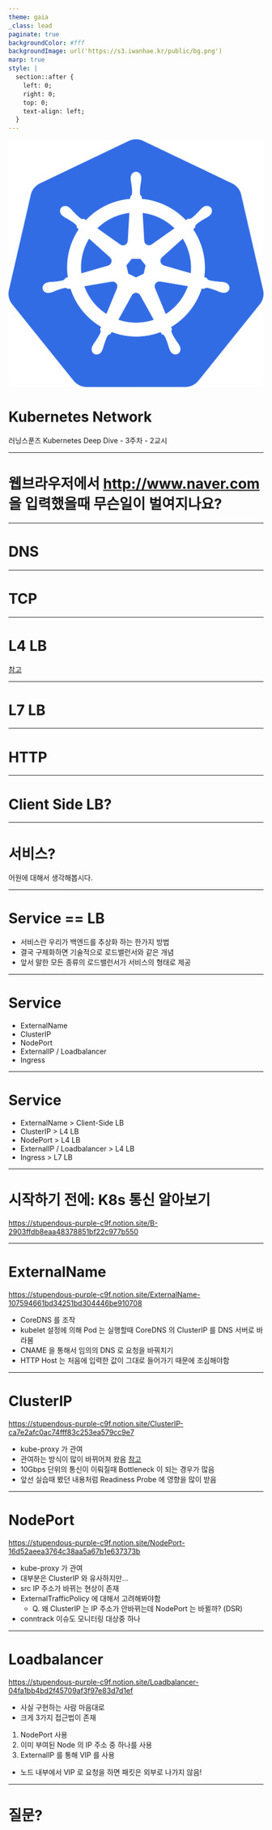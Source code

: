 ```yaml
---
theme: gaia
_class: lead
paginate: true
backgroundColor: #fff
backgroundImage: url('https://s3.iwanhae.kr/public/bg.png')
marp: true
style: |
  section::after {
    left: 0;
    right: 0;
    top: 0;
    text-align: left;
  }
---
```


![bg left:40% 80%](https://raw.githubusercontent.com/kubernetes/kubernetes/master/logo/logo.svg)

# **Kubernetes Network**

러닝스푼즈
Kubernetes Deep Dive - 3주차 - 2교시

---

# 웹브라우저에서 http://www.naver.com 을 입력했을때 무슨일이 벌여지나요?

---

# DNS

---

# TCP

---

# L4 LB

[참고](https://blog.bytebytego.com/p/network-protocols-run-the-internet)

---

# L7 LB

---

# HTTP

---

# Client Side LB?

---

# 서비스?

어원에 대해서 생각해봅시다.

---

# Service == LB

- 서비스란 우리가 백엔드를 추상화 하는 한가지 방법
- 결국 구체화하면 기술적으로 로드밸런서와 같은 개념
- 앞서 말한 모든 종류의 로드밸런서가 서비스의 형태로 제공

---

# Service

- ExternalName
- ClusterIP
- NodePort
- ExternalIP / Loadbalancer
- Ingress

---

# Service

- ExternalName > Client-Side LB
- ClusterIP > L4 LB
- NodePort > L4 LB
- ExternalIP / Loadbalancer > L4 LB
- Ingress > L7 LB

---

# 시작하기 전에: K8s 통신 알아보기

https://stupendous-purple-c9f.notion.site/B-2903ffdb8eaa48378851bf22c977b550

---

# ExternalName

https://stupendous-purple-c9f.notion.site/ExternalName-107594661bd34251bd304446be910708

- CoreDNS 를 조작
- kubelet 설정에 의해 Pod 는 실행할때 CoreDNS 의 ClusterIP 를 DNS 서버로 바라봄
- CNAME 을 통해서 임의의 DNS 로 요청을 바꿔치기
- HTTP Host 는 처음에 입력한 값이 그대로 들어가기 때문에 조심해야함

---

# ClusterIP

https://stupendous-purple-c9f.notion.site/ClusterIP-ca7e2afc0ac74fff83c253ea579cc9e7

- kube-proxy 가 관여
- 관여하는 방식이 많이 바뀌어져 왔음 [참고](https://stupendous-purple-c9f.notion.site/kube-proxy-c64d1ad062184d559f836e4519020243)
- 10Gbps 단위의 통신이 이뤄질때 Bottleneck 이 되는 경우가 많음
- 앞선 실습때 봤던 내용처럼 Readiness Probe 에 영향을 많이 받음

---

# NodePort

https://stupendous-purple-c9f.notion.site/NodePort-16d52aeea3764c38aa5a67b1e637373b

- kube-proxy 가 관여
- 대부분은 ClusterIP 와 유사하지만...
- src IP 주소가 바뀌는 현상이 존재
- ExternalTrafficPolicy 에 대해서 고려해봐야함
  - Q. 왜 ClusterIP 는 IP 주소가 안바뀌는데 NodePort 는 바뀔까? (DSR)
- conntrack 이슈도 모니터링 대상중 하나

---

# Loadbalancer

https://stupendous-purple-c9f.notion.site/Loadbalancer-04fa1bb4bd2f45709af3f97e83d7d1ef

- 사실 구현하는 사람 마음대로
- 크게 3가지 접근법이 존재

1. NodePort 사용
2. 이미 부여된 Node 의 IP 주소 중 하나를 사용
3. ExternalIP 를 통해 VIP 를 사용

- 노드 내부에서 VIP 로 요청을 하면 패킷은 외부로 나가지 않음!

---

# 질문?
